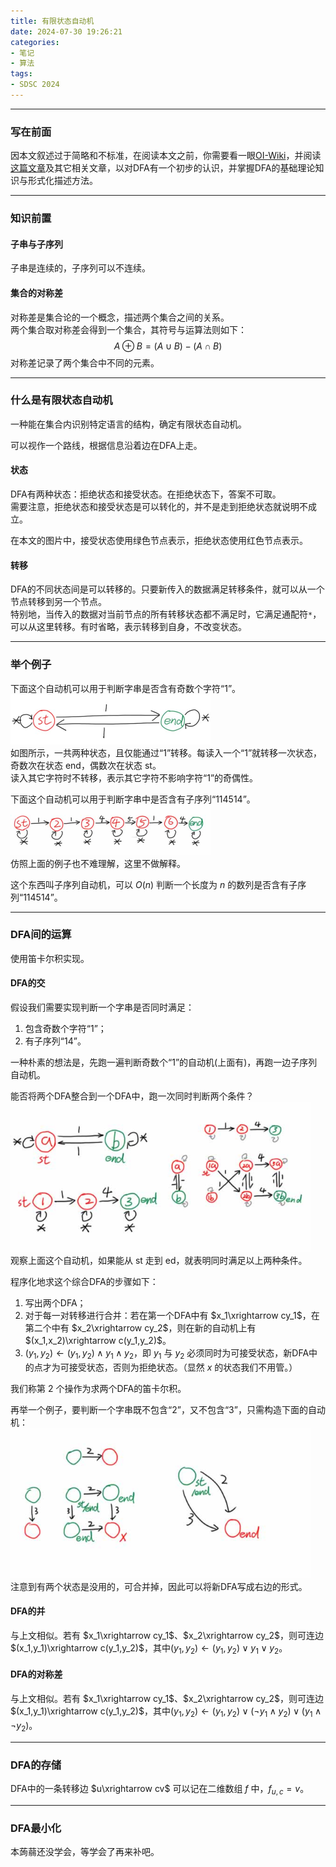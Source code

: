 ```yaml
---
title: 有限状态自动机
date: 2024-07-30 19:26:21
categories: 
- 笔记
- 算法
tags: 
- SDSC 2024
---
```


---
### 写在前面
因本文叙述过于简略和不标准，在阅读本文之前，你需要看一眼[OI-Wiki](https://oi-wiki.org/string/automaton/)，并阅读[这篇文章](../Deterministic-Finite-Automaton)及其它相关文章，以对DFA有一个初步的认识，并掌握DFA的基础理论知识与形式化描述方法。

---
### 知识前置
#### 子串与子序列
子串是连续的，子序列可以不连续。
#### 集合的对称差
对称差是集合论的一个概念，描述两个集合之间的关系。  
两个集合取对称差会得到一个集合，其符号与运算法则如下：
$$
A\oplus B=(A\cup B)-(A\cap B)
$$
对称差记录了两个集合中不同的元素。

---
### 什么是有限状态自动机
一种能在集合内识别特定语言的结构，确定有限状态自动机。

可以视作一个路线，根据信息沿着边在DFA上走。
#### 状态
DFA有两种状态：拒绝状态和接受状态。在拒绝状态下，答案不可取。  
需要注意，拒绝状态和接受状态是可以转化的，并不是走到拒绝状态就说明不成立。

在本文的图片中，接受状态使用绿色节点表示，拒绝状态使用红色节点表示。
#### 转移
DFA的不同状态间是可以转移的。只要新传入的数据满足转移条件，就可以从一个节点转移到另一个节点。  
特别地，当传入的数据对当前节点的所有转移状态都不满足时，它满足通配符`*`，可以从这里转移。有时省略，表示转移到自身，不改变状态。

---
### 举个例子
下面这个自动机可以用于判断字串是否含有奇数个字符“$1$”。  
<img src="../../img/47-01.jpg" alt="47-01" style="zoom:50%;" />  
如图所示，一共两种状态，且仅能通过“$1$”转移。每读入一个“$1$”就转移一次状态，奇数次在状态 $\text{end}$，偶数次在状态 $\text{st}$。  
读入其它字符时不转移，表示其它字符不影响字符“$1$”的奇偶性。

下面这个自动机可以用于判断字串中是否含有子序列“$114514$”。  
<img src="../../img/47-02.jpg" alt="47-02" style="zoom:50%;" />  
仿照上面的例子也不难理解，这里不做解释。

这个东西叫子序列自动机，可以 $O(n)$ 判断一个长度为 $n$ 的数列是否含有子序列“$114514$”。

---
### DFA间的运算
使用笛卡尔积实现。
#### DFA的交
假设我们需要实现判断一个字串是否同时满足：
1. 包含奇数个字符“$1$”；
2. 有子序列“$14$”。

一种朴素的想法是，先跑一遍判断奇数个“$1$”的自动机(上面有)，再跑一边子序列自动机。

能否将两个DFA整合到一个DFA中，跑一次同时判断两个条件？  
<img src="../../img/47-03.jpg" alt="47-03" style="zoom:75%;" />  
观察上面这个自动机，如果能从 $\text{st}$ 走到 $\text{ed}$，就表明同时满足以上两种条件。

程序化地求这个综合DFA的步骤如下：
1. 写出两个DFA；
2. 对于每一对转移进行合并：若在第一个DFA中有 $x_1\xrightarrow cy_1$，在第二个中有 $x_2\xrightarrow cy_2$，则在新的自动机上有 $(x_1,x_2)\xrightarrow c(y_1,y_2)$。
3. $(y_1,y_2)\leftarrow(y_1,y_2)\land y_1\land y_2$，即 $y_1$ 与 $y_2$ 必须同时为可接受状态，新DFA中的点才为可接受状态，否则为拒绝状态。（显然 $x$ 的状态我们不用管。）

我们称第 $2$ 个操作为求两个DFA的笛卡尔积。

再举一个例子，要判断一个字串既不包含“$2$”，又不包含“$3$”，只需构造下面的自动机：
<img src="../../img/47-04.jpg" alt="47-04" style="zoom:75%;" />  
注意到有两个状态是没用的，可合并掉，因此可以将新DFA写成右边的形式。
#### DFA的并
与上文相似。若有 $x_1\xrightarrow cy_1$、$x_2\xrightarrow cy_2$，则可连边 $(x_1,y_1)\xrightarrow c(y_1,y_2)$，其中$(y_1,y_2)\leftarrow(y_1,y_2)\lor y_1\lor y_2$。
#### DFA的对称差
与上文相似。若有 $x_1\xrightarrow cy_1$、$x_2\xrightarrow cy_2$，则可连边 $(x_1,y_1)\xrightarrow c(y_1,y_2)$，其中$(y_1,y_2)\leftarrow(y_1,y_2)\lor(\lnot y_1\land y_2)\lor(y_1\land\lnot y_2)$。

---
### DFA的存储
DFA中的一条转移边 $u\xrightarrow cv$ 可以记在二维数组 $f$ 中，$f_{u,c}=v$。

---
### DFA最小化
本蒟蒻还没学会，等学会了再来补吧。
